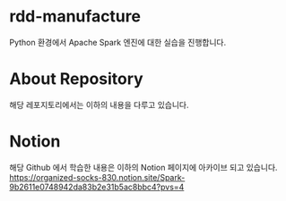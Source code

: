 # rdd-manufacture
Python 환경에서 Apache Spark 엔진에 대한 실습을 진행합니다.

# About Repository
해당 레포지토리에서는 이하의 내용을 다루고 있습니다.

# Notion
해당 Github 에서 학습한 내용은 이하의 Notion 페이지에 아카이브 되고 있습니다. <br>
https://organized-socks-830.notion.site/Spark-9b2611e0748942da83b2e31b5ac8bbc4?pvs=4

